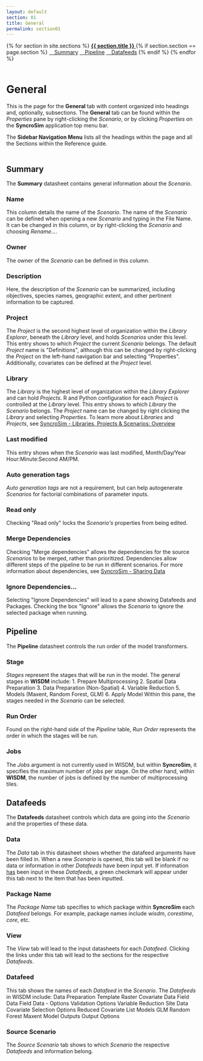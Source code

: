 ```yaml
---
layout: default
section: 01
title: General
permalink: section01
---
```



<!--- Sidebar Navigation Menu --->
<div class="sidenav">
    {% for section in site.sections %}
        <a href="{{site.baseurl}}{{ section.url }}"> <b>{{ section.title }}</b> </a>
        {% if section.section == page.section %}
            <a href="#heading01"> &emsp;Summary</a>
            <a href="#heading02"> &emsp;Pipeline</a>
            <a href="#heading03"> &emsp;Datafeeds</a>
        {% endif %}
    {% endfor %}
</div>
<br>

# **General**

This is the page for the **General** tab with content organized into headings and, optionally, subsections. The **General** tab can be found within the *Properties* pane by right-clicking the *Scenario*, or by clicking *Properties* on the **SyncroSim** application top menu bar.

The **Sidebar Navigation Menu** lists all the headings within the page and all the Sections within the Reference guide. 
<br>
<br>

<p id="heading01"> <h2>Summary</h2> </p>

The **Summary** datasheet contains general information about the *Scenario*. 

### Name
This column details the name of the *Scenario*. The name of the *Scenario* can be defined when opening a new *Scenario* and typing in the File Name. It can be changed in this column, or by right-clicking the *Scenario* and choosing *Rename...*.
### Owner
The owner of the *Scenario* can be defined in this column. 
### Description
Here, the description of the *Scenario* can be summarized, including objectives, species names, geographic extent, and other pertinent information to be captured.

### Project
The *Project* is the second highest level of organization within the *Library Explorer*, beneath the *Library* level, and holds *Scenarios* under this level. This entry shows to which *Project* the current *Scenario* belongs. The default *Project* name is "Definitions", although this can be changed by right-clicking the *Project* on the left-hand navigation bar and selecting "Properties". Additionally, covariates can be defined at the *Project* level. 

### Library
The *Library* is the highest level of organization within the *Library Explorer* and can hold *Projects*. R and Python configuration for each *Project* is controlled at the *Library* level. This entry shows to which *Library* the *Scenario* belongs. The *Project* name can be changed by right clicking the *Library* and selecting *Properties*. To learn more about *Libraries* and *Projects*, see [SyncroSim - Libraries, Projects & Scenarios: Overview](https://docs.syncrosim.com/how_to_guides/library_overview.html)
### Last modified
This entry shows when the *Scenario* was last modified, Month/Day/Year Hour:Minute:Second AM/PM. 
### Auto generation tags
*Auto generation tags* are not a requirement, but can help autogenerate *Scenarios* for factorial combinations of parameter inputs. 
### Read only
Checking "Read only" locks the *Scenario's* properties from being edited. 
### Merge Dependencies
Checking "Merge dependencies" allows the dependencies for the source *Scenarios* to be merged, rather than prioritized. Dependencies allow different steps of the pipeline to be run in different scenarios. For more information about dependencies, see [SyncroSim - Sharing Data](https://docs.syncrosim.com/how_to_guides/properties_dependencies.html)
### Ignore Dependencies...
Selecting "Ignore Dependencies" will lead to a pane showing Datafeeds and Packages. Checking the box "Ignore" allows the *Scenario* to ignore the selected package when running. 
<br>

<p id="heading02"> <h2>Pipeline</h2> </p>

The **Pipeline** datasheet controls the run order of the model transformers. 

### Stage
*Stages* represent the stages that will be run in the model. The general stages in **WISDM** include:
    1. Prepare Multiprocessing
    2. Spatial Data Preparation
    3. Data Preparation (Non-Spatial)
    4. Variable Reduction
    5. Models (Maxent, Random Forest, GLM)
    6. Apply Model
Within this pane, the stages needed in the *Scenario* can be selected. 
### Run Order
Found on the right-hand side of the *Pipeline* table, *Run Order* represents the order in which the stages will be run. 
### Jobs
The *Jobs* argument is not currently used in WISDM, but within **SyncroSim**, it specifies the maximum number of jobs per stage. On the other hand, within **WISDM**, the number of jobs is defined by the number of multiprocessing tiles. 
<br>

<p id="heading03"> <h2>Datafeeds</h2> </p>

The **Datafeeds** datasheet controls which data are going into the *Scenario* and the properties of these data. 

### Data
The *Data* tab in this datasheet shows whether the datafeed arguments have been filled in. When a new *Scenario* is opened, this tab will be blank if no data or information in other *Datafeeds* have been input yet. If information <u>has</u> been input in these *Datafeeds*, a green checkmark will appear under this tab next to the item that has been inputted.
### Package Name
The *Package Name* tab specifies to which package within **SyncroSim** each *Datafeed* belongs. For example, package names include *wisdm*, *corestime*, *core*, etc.
### View
The *View* tab will lead to the input datasheets for each *Datafeed*. Clicking the links under this tab will lead to the sections for the respective *Datafeeds*. 
### Datafeed
This tab shows the names of each *Datafeed* in the *Scenario*. The *Datafeeds* in WISDM include:
    Data Preparation
        Template Raster
        Covariate Data
        Field Data
        Field Data - Options
        Validation Options
    Variable Reduction
        Site Data
        Covariate Selection Options
        Reduced Covariate List
    Models
        GLM
        Random Forest
        Maxent
        Model Outputs
    Output Options
### Source Scenario
The *Source Scenario* tab shows to which *Scenario* the respective *Datafeeds* and information belong. 
<br>
